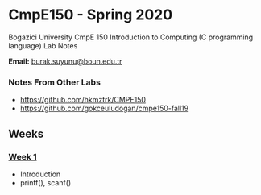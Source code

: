 # CmpE150 - Spring 2020 

Bogazici University CmpE 150 Introduction to Computing (C programming language) Lab Notes 

**Email:** burak.suyunu@boun.edu.tr

### Notes From Other Labs

* https://github.com/hkmztrk/CMPE150
* https://github.com/gokceuludogan/cmpe150-fall19

## Weeks

### [Week 1](Week_01/)

* Introduction
* printf(), scanf()